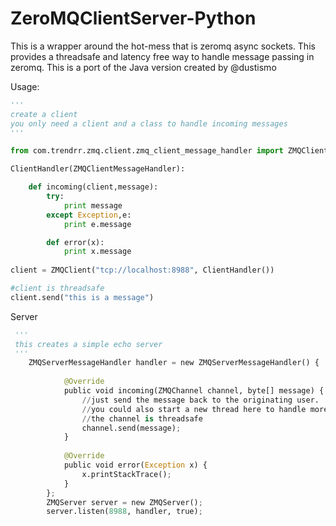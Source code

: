 ZeroMQClientServer-Python
=========================

This is a wrapper around the hot-mess that is zeromq async sockets. This provides a threadsafe and latency free way to handle message passing in zeromq. This is a port of the Java version created by @dustismo

Usage:

```python
'''
create a client
you only need a client and a class to handle incoming messages
'''

from com.trendrr.zmq.client.zmq_client_message_handler import ZMQClientMessageHandler

ClientHandler(ZMQClientMessageHandler):

	def incoming(client,message):
		try:
			print message
		except Exception,e:
			print e.message

		def error(x):
			print x.message
 
client = ZMQClient("tcp://localhost:8988", ClientHandler())

#client is threadsafe
client.send("this is a message")

```

Server

```python
 '''
 this creates a simple echo server
 '''
	ZMQServerMessageHandler handler = new ZMQServerMessageHandler() {
			
			@Override
			public void incoming(ZMQChannel channel, byte[] message) {
				//just send the message back to the originating user.
				//you could also start a new thread here to handle more intense processing.
				//the channel is threadsafe
				channel.send(message);
			}
			
			@Override
			public void error(Exception x) {
				x.printStackTrace();
			}
		};
		ZMQServer server = new ZMQServer();
		server.listen(8988, handler, true);

```

